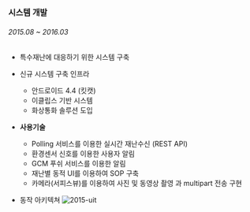 ### 시스템 개발

###### 2015.08 ~ 2016.03

- 특수재난에 대응하기 위한 시스템 구축

- 신규 시스템 구축 인프라
  - 안드로이드 4.4 (킷캣)
  - 이클립스 기반 시스템
  - 화상통화 솔루션 도입 
  
- **사용기술**
  - Polling 서비스를 이용한 실시간 재난수신 (REST API)
  - 환경센서 신호를 이용한 사용자 알림
  - GCM 푸쉬 서비스를 이용한 알림
  - 재난별 동적 UI를 이용하여 SOP 구축
  - 카메라(서피스뷰)를 이용하여 사진 및 동영상 촬영 과 multipart 전송 구현

- 동작 아키텍쳐
  ![2015-uit](https://user-images.githubusercontent.com/51183027/70994038-a8003280-2110-11ea-9a5d-808775789dc2.PNG)
